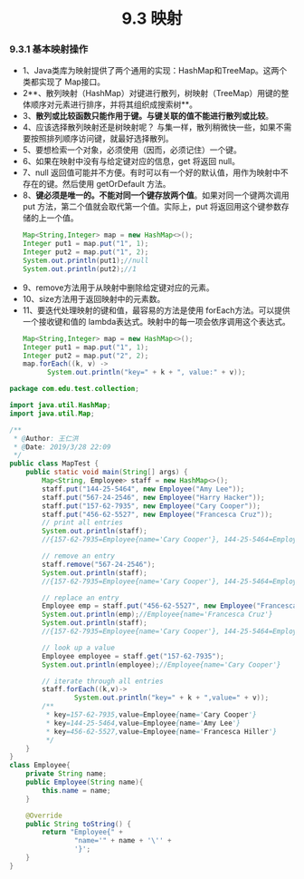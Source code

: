 <div align=center><h1>9.3 映射</h1></div>

### 9.3.1 基本映射操作

* 1、Java类库为映射提供了两个通用的实现：HashMap和TreeMap。这两个类都实现了 Map接口。
* 2**、散列映射（HashMap）对键进行散列，树映射（TreeMap）用键的整体顺序对元素进行排序，并将其组织成搜索树**。
* 3、**散列或比较函数只能作用于键。与键关联的值不能进行散列或比较**。
* 4、应该选择散列映射还是树映射呢？ 与集一样，散列稍微快一些，如果不需要按照排列顺序访问键，就最好选择散列。
* 5、要想检索一个对象，必须使用（因而，必须记住）一个键。
* 6、如果在映射中没有与给定键对应的信息，get 将返回 null。
* 7、null 返回值可能并不方便。有时可以有一个好的默认值，用作为映射中不存在的键。然后使用 getOrDefault 方法。
* 8、**键必须是唯一的。不能对同一个键存放两个值**。如果对同一个键两次调用 put 方法，第二个值就会取代第一个值。实际上，put 将返回用这个键参数存储的上一个值。
  ```java
  Map<String,Integer> map = new HashMap<>();
  Integer put1 = map.put("1", 1);
  Integer put2 = map.put("1", 2);
  System.out.println(put1);//null
  System.out.println(put2);//1
  ```
* 9、remove方法用于从映射中删除给定键对应的元素。
* 10、size方法用于返回映射中的元素数。
* 11、要迭代处理映射的键和值，最容易的方法是使用 forEach方法。可以提供一个接收键和值的 lambda表达式。映射中的每一项会依序调用这个表达式。
  ```java
  Map<String,Integer> map = new HashMap<>();
  Integer put1 = map.put("1", 1);
  Integer put2 = map.put("2", 2);
  map.forEach((k, v) ->
        System.out.println("key=" + k + ", value:" + v));
  ```

```java
package com.edu.test.collection;

import java.util.HashMap;
import java.util.Map;

/**
 * @Author: 王仁洪
 * @Date: 2019/3/28 22:09
 */
public class MapTest {
    public static void main(String[] args) {
        Map<String, Employee> staff = new HashMap<>();
        staff.put("144-25-5464", new Employee("Amy Lee"));
        staff.put("567-24-2546", new Employee("Harry Hacker"));
        staff.put("157-62-7935", new Employee("Cary Cooper"));
        staff.put("456-62-5527", new Employee("Francesca Cruz"));
        // print all entries
        System.out.println(staff);
        //{157-62-7935=Employee{name='Cary Cooper'}, 144-25-5464=Employee{name='Amy Lee'}, 456-62-5527=Employee{name='Francesca Cruz'}, 567-24-2546=Employee{name='Harry Hacker'}}

        // remove an entry
        staff.remove("567-24-2546");
        System.out.println(staff);
        //{157-62-7935=Employee{name='Cary Cooper'}, 144-25-5464=Employee{name='Amy Lee'}, 456-62-5527=Employee{name='Francesca Cruz'}}

        // replace an entry
        Employee emp = staff.put("456-62-5527", new Employee("Francesca Hiller"));
        System.out.println(emp);//Employee{name='Francesca Cruz'}
        System.out.println(staff);
        //{157-62-7935=Employee{name='Cary Cooper'}, 144-25-5464=Employee{name='Amy Lee'}, 456-62-5527=Employee{name='Francesca Hiller'}}

        // look up a value
        Employee employee = staff.get("157-62-7935");
        System.out.println(employee);//Employee{name='Cary Cooper'}

        // iterate through all entries
        staff.forEach((k,v)->
                System.out.println("key=" + k + ",value=" + v));
        /**
         * key=157-62-7935,value=Employee{name='Cary Cooper'}
         * key=144-25-5464,value=Employee{name='Amy Lee'}
         * key=456-62-5527,value=Employee{name='Francesca Hiller'}
         */
    }
}
class Employee{
    private String name;
    public Employee(String name){
        this.name = name;
    }

    @Override
    public String toString() {
        return "Employee{" +
                "name='" + name + '\'' +
                '}';
    }
}
```


















































































